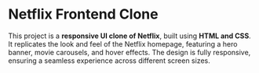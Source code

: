 # Netflix Frontend Clone  

This project is a **responsive UI clone of Netflix**, built using **HTML and CSS**. It replicates the look and feel of the Netflix homepage, featuring a hero banner, movie carousels, and hover effects. The design is fully responsive, ensuring a seamless experience across different screen sizes. 
